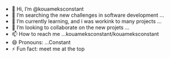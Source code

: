 - 👋 Hi, I’m @kouameksconstant
- 👀 I’m searching the new challenges in software development ...
- 🌱 I’m currently learning, and  i was workink to many projects ...
- 💞️ I’m looking to collaborate on  the new projets ...
- 📫 How to reach me ...kouameksconstant/kouameksconstant
- 😄 Pronouns: ...Constant
- ⚡ Fun fact: meet me at the top

<!---
kouameksconstant/kouameksconstant is a ✨ special ✨ repository because its `README.md` (this file) appears on your GitHub profile.
You can click the Preview link to take a look at your changes.
--->
